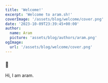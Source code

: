 ```yaml
---
title: 'Welcome!'
excerpt: 'Welcome to aram.sh!'
coverImage: '/assets/blog/welcome/cover.png'
date: '2023-10-09T23:39:45+00:00'
author:
  name: Aram
  picture: 'assets/blog/authors/aram.png'
ogImage:
  url: '/assets/blog/welcome/cover.png'
---
```


### 👋
Hi, I am aram.
